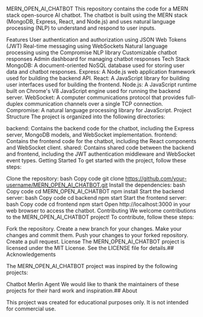 MERN_OPEN_AI_CHATBOT
This repository contains the code for a MERN stack open-source AI chatbot. The chatbot is built using the MERN stack (MongoDB, Express, React, and Node.js) and uses natural language processing (NLP) to understand and respond to user inputs.

Features
User authentication and authorization using JSON Web Tokens (JWT)
Real-time messaging using WebSockets
Natural language processing using the Compromise NLP library
Customizable chatbot responses
Admin dashboard for managing chatbot responses
Tech Stack
MongoDB: A document-oriented NoSQL database used for storing user data and chatbot responses.
Express: A Node.js web application framework used for building the backend API.
React: A JavaScript library for building user interfaces used for building the frontend.
Node.js: A JavaScript runtime built on Chrome's V8 JavaScript engine used for running the backend server.
WebSocket: A computer communications protocol that provides full-duplex communication channels over a single TCP connection.
Compromise: A natural language processing library for JavaScript.
Project Structure
The project is organized into the following directories:

backend: Contains the backend code for the chatbot, including the Express server, MongoDB models, and WebSocket implementation.
frontend: Contains the frontend code for the chatbot, including the React components and WebSocket client.
shared: Contains shared code between the backend and frontend, including the JWT authentication middleware and WebSocket event types.
Getting Started
To get started with the project, follow these steps:

Clone the repository:
bash
Copy code
git clone https://github.com/your-username/MERN_OPEN_AI_CHATBOT.git
Install the dependencies:
bash
Copy code
cd MERN_OPEN_AI_CHATBOT
npm install
Start the backend server:
bash
Copy code
cd backend
npm start
Start the frontend server:
bash
Copy code
cd frontend
npm start
Open http://localhost:3000 in your web browser to access the chatbot.
Contributing
We welcome contributions to the MERN_OPEN_AI_CHATBOT project! To contribute, follow these steps:

Fork the repository.
Create a new branch for your changes.
Make your changes and commit them.
Push your changes to your forked repository.
Create a pull request.
License
The MERN_OPEN_AI_CHATBOT project is licensed under the MIT License. See the LICENSE file for details.## Acknowledgements

The MERN_OPEN_AI_CHATBOT project was inspired by the following projects:

Chatbot
Merlin Agent
We would like to thank the maintainers of these projects for their hard work and inspiration.## About

This project was created for educational purposes only. It is not intended for commercial use.
